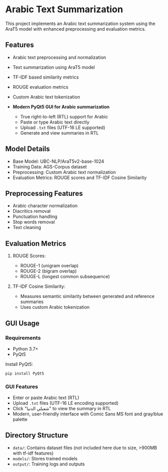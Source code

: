 # Arabic Text Summarization

This project implements an Arabic text summarization system using the AraT5 model with enhanced preprocessing and evaluation metrics.

## Features

- Arabic text preprocessing and normalization
- Text summarization using AraT5 model
- TF-IDF based similarity metrics
- ROUGE evaluation metrics
- Custom Arabic text tokenization

- **Modern PyQt5 GUI for Arabic summarization**
  - True right-to-left (RTL) support for Arabic
  - Paste or type Arabic text directly
  - Upload `.txt` files (UTF-16 LE supported)
  - Generate and view summaries in RTL



## Model Details

- Base Model: UBC-NLP/AraT5v2-base-1024
- Training Data: AGS-Corpus dataset
- Preprocessing: Custom Arabic text normalization
- Evaluation Metrics: ROUGE scores and TF-IDF Cosine Similarity

## Preprocessing Features

- Arabic character normalization
- Diacritics removal
- Punctuation handling
- Stop words removal
- Text cleaning


## Evaluation Metrics

1. ROUGE Scores:
   - ROUGE-1 (unigram overlap)
   - ROUGE-2 (bigram overlap)
   - ROUGE-L (longest common subsequence)

2. TF-IDF Cosine Similarity:
   - Measures semantic similarity between generated and reference summaries
   - Uses custom Arabic tokenization

## GUI Usage

### Requirements
- Python 3.7+
- PyQt5

Install PyQt5:
```bash
pip install PyQt5
```

### GUI Features
- Enter or paste Arabic text (RTL)
- Upload `.txt` files (UTF-16 LE encoding supported)
- Click "شعبلي الدنيا" to view the summary in RTL
- Modern, user-friendly interface with Comic Sans MS font and gray/blue palette
 

## Directory Structure

- `data/`: Contains dataset files (not included here due to size, >900MB with tf-idf features)
- `models/`: Stores trained models
- `output/`: Training logs and outputs
